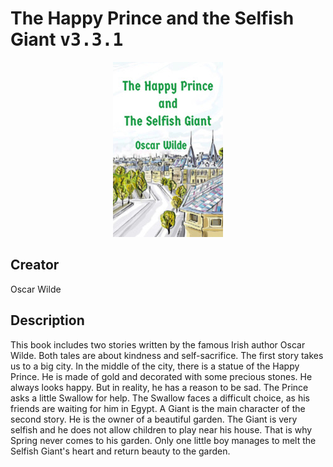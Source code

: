 
# The Happy Prince and the Selfish Giant <kbd>v3.3.1</kbd>

<center>
  <img src="./cover-1024.jpg"/>
</center>

## Creator
Oscar Wilde

## Description
This book includes two stories written by the famous Irish author Oscar Wilde. Both tales are about kindness and self-sacrifice. The first story takes us to a big city. In the middle of the city, there is a statue of the Happy Prince. He is made of gold and decorated with some precious stones. He always looks happy. But in reality, he has a reason to be sad. The Prince asks a little Swallow for help. The Swallow faces a difficult choice, as his friends are waiting for him in Egypt. A Giant is the main character of the second story. He is the owner of a beautiful garden. The Giant is very selfish and he does not allow children to play near his house. That is why Spring never comes to his garden. Only one little boy manages to melt the Selfish Giant's heart and return beauty to the garden.
